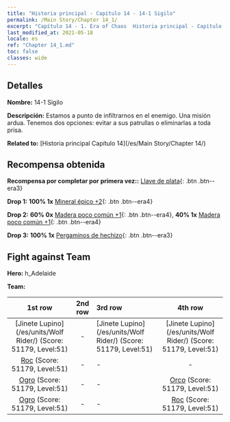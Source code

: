 ```yaml
---
title: "Historia principal - Capítulo 14 - 14-1 Sigilo"
permalink: /Main Story/Chapter 14_1/
excerpt: "Capítulo 14 - 1. Era of Chaos  Historia principal - Capítulo 14_1. 14-1 Sigilo"
last_modified_at: 2021-05-18
locale: es
ref: "Chapter 14_1.md"
toc: false
classes: wide
---
```


## Detalles

 **Nombre:** 14-1 Sigilo

 **Descripción:** Estamos a punto de infiltrarnos en el enemigo. Una misión ardua. Tenemos dos opciones: evitar a sus patrullas o eliminarlas a toda prisa.

 **Related to:** [Historia principal Capítulo 14](/es/Main Story/Chapter 14/)

## Recompensa obtenida

 **Recompensa por completar por primera vez::** [Llave de plata](/ItemsES/con_693/){: .btn .btn--era3}

 **Drop 1:** **100% 1x** [Mineral épico +2](/ItemsES/mat_47/){: .btn .btn--era4}

 **Drop 2:** **60% 0x** [Madera poco común +1](/ItemsES/mat_41/){: .btn .btn--era4}, **40% 1x** [Madera poco común +1](/ItemsES/mat_41/){: .btn .btn--era4}

 **Drop 3:** **100% 1x** [Pergaminos de hechizo](/ItemsES/con_694/){: .btn .btn--era3}


## Fight against Team
 **Hero:** h_Adelaide

 **Team:**


  | 1st row | 2nd row | 3rd row | 4th row |
  |:----:|:----:|:----|:----:|
  | [Jinete Lupino](/es/units/Wolf Rider/) (Score: 51179, Level:51)  | - | [Jinete Lupino](/es/units/Wolf Rider/) (Score: 51179, Level:51)  | [Jinete Lupino](/es/units/Wolf Rider/) (Score: 51179, Level:51)  |
  | [Roc](/es/units/Roc/) (Score: 51179, Level:51)  | - | - | - |
  | [Ogro](/es/units/Ogre/) (Score: 51179, Level:51)  | - | - | [Orco](/es/units/Orc/) (Score: 51179, Level:51)  |
  | [Ogro](/es/units/Ogre/) (Score: 51179, Level:51)  | - | - | [Roc](/es/units/Roc/) (Score: 51179, Level:51)  |


